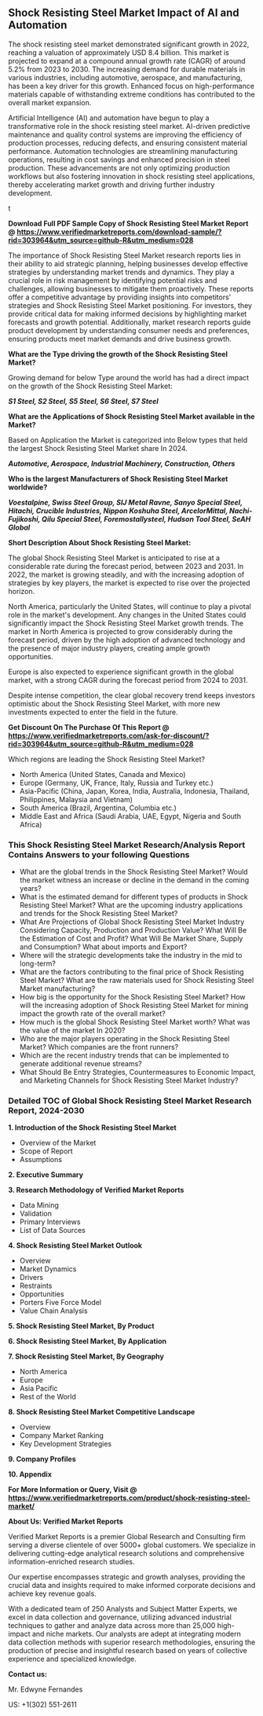 <h2>Shock Resisting Steel Market Impact of AI and Automation</h2><p>The shock resisting steel market demonstrated significant growth in 2022, reaching a valuation of approximately USD 8.4 billion. This market is projected to expand at a compound annual growth rate (CAGR) of around 5.2% from 2023 to 2030. The increasing demand for durable materials in various industries, including automotive, aerospace, and manufacturing, has been a key driver for this growth. Enhanced focus on high-performance materials capable of withstanding extreme conditions has contributed to the overall market expansion.</p><p>Artificial Intelligence (AI) and automation have begun to play a transformative role in the shock resisting steel market. AI-driven predictive maintenance and quality control systems are improving the efficiency of production processes, reducing defects, and ensuring consistent material performance. Automation technologies are streamlining manufacturing operations, resulting in cost savings and enhanced precision in steel production. These advancements are not only optimizing production workflows but also fostering innovation in shock resisting steel applications, thereby accelerating market growth and driving further industry development.</p>t</p><p id="" class=""><strong>Download Full PDF Sample Copy of Shock Resisting Steel Market Report @ <a href="https://www.verifiedmarketreports.com/download-sample/?rid=303964&utm_source=github-R&utm_medium=028" target="_blank">https://www.verifiedmarketreports.com/download-sample/?rid=303964&utm_source=github-R&utm_medium=028</a></strong></p><p>The importance of&nbsp;Shock Resisting Steel Market research reports lies in their ability to aid strategic planning, helping businesses develop effective strategies by understanding market trends and dynamics. They play a crucial role in risk management by identifying potential risks and challenges, allowing businesses to mitigate them proactively. These reports offer a competitive advantage by providing insights into competitors' strategies and Shock Resisting Steel Market positioning. For investors, they provide critical data for making informed decisions by highlighting market forecasts and growth potential. Additionally, market research reports guide product development by understanding consumer needs and preferences, ensuring products meet market demands and drive business growth.</p><p><strong>What are the&nbsp;Type driving the growth of the Shock Resisting Steel Market?</strong></p><p id="" class="">Growing demand for below Type around the world has had a direct impact on the growth of the Shock Resisting Steel Market:</p><em><strong>S1 Steel, S2 Steel, S5 Steel, S6 Steel, S7 Steel</strong></em></p><strong>What are the&nbsp;Applications&nbsp;of Shock Resisting Steel Market available in the Market?</strong></p><p id="" class="">Based on Application the Market is categorized into Below types that held the largest Shock Resisting Steel Market share In 2024.</p><em><strong>Automotive, Aerospace, Industrial Machinery, Construction, Others</strong></em></p><strong>Who is the largest Manufacturers of Shock Resisting Steel Market worldwide?</strong></p><p><em><strong>Voestalpine, Swiss Steel Group, SIJ Metal Ravne, Sanyo Special Steel, Hitachi, Crucible Industries, Nippon Koshuha Steel, ArcelorMittal, Nachi-Fujikoshi, Qilu Special Steel, Foremostallysteel, Hudson Tool Steel, SeAH Global</strong></em></p><p id="" class=""><strong>Short Description About Shock Resisting Steel Market:</strong></p><p>The global Shock Resisting Steel Market is anticipated to rise at a considerable rate during the forecast period, between 2023 and 2031. In 2022, the market is growing steadily, and with the increasing adoption of strategies by key players, the market is expected to rise over the projected horizon.</p><p>North America, particularly the United States, will continue to play a pivotal role in the market's development. Any changes in the United States could significantly impact the Shock Resisting Steel Market growth trends. The market in North America is projected to grow considerably during the forecast period, driven by the high adoption of advanced technology and the presence of major industry players, creating ample growth opportunities.</p><p>Europe is also expected to experience significant growth in the global market, with a strong CAGR during the forecast period from 2024 to 2031.</p><p>Despite intense competition, the clear global recovery trend keeps investors optimistic about the Shock Resisting Steel Market, with more new investments expected to enter the field in the future.</p><p id="" class=""><strong>Get Discount On The Purchase Of This Report @ <a href="https://www.verifiedmarketreports.com/ask-for-discount/?rid=303964&utm_source=github-R&utm_medium=028" target="_blank">https://www.verifiedmarketreports.com/ask-for-discount/?rid=303964&utm_source=github-R&utm_medium=028</a></strong></p>Which regions are leading the Shock Resisting Steel Market?</p><ul><li>North America (United States, Canada and Mexico)</li><li>Europe (Germany, UK, France, Italy, Russia and Turkey etc.)</li><li>Asia-Pacific (China, Japan, Korea, India, Australia, Indonesia, Thailand, Philippines, Malaysia and Vietnam)</li><li>South America (Brazil, Argentina, Columbia etc.)</li><li>Middle East and Africa (Saudi Arabia, UAE, Egypt, Nigeria and South Africa)</li></ul><h3 id="" class="">This Shock Resisting Steel Market Research/Analysis Report Contains Answers to your following Questions</h3><ul><li>What are the global trends in the Shock Resisting Steel Market? Would the market witness an increase or decline in the demand in the coming years?</li><li>What is the estimated demand for different types of products in Shock Resisting Steel Market? What are the upcoming industry applications and trends for the Shock Resisting Steel Market?</li><li>What Are Projections of Global Shock Resisting Steel Market Industry Considering Capacity, Production and Production Value? What Will Be the Estimation of Cost and Profit? What Will Be Market Share, Supply and Consumption? What about imports and Export?</li><li>Where will the strategic developments take the industry in the mid to long-term?</li><li>What are the factors contributing to the final price of Shock Resisting Steel Market? What are the raw materials used for Shock Resisting Steel Market manufacturing?</li><li>How big is the opportunity for the Shock Resisting Steel Market? How will the increasing adoption of Shock Resisting Steel Market for mining impact the growth rate of the overall market?</li><li>How much is the global Shock Resisting Steel Market worth? What was the value of the market In 2020?</li><li>Who are the major players operating in the Shock Resisting Steel Market? Which companies are the front runners?</li><li>Which are the recent industry trends that can be implemented to generate additional revenue streams?</li><li>What Should Be Entry Strategies, Countermeasures to Economic Impact, and Marketing Channels for Shock Resisting Steel Market Industry?</li></ul><h3 id="" class="">Detailed TOC of Global Shock Resisting Steel Market Research Report, 2024-2030</h3><p id="" class=""><strong>1. Introduction of the Shock Resisting Steel Market</strong></p><ul><li>Overview of the Market</li><li>Scope of Report</li><li>Assumptions</li></ul><p id="" class=""><strong>2. Executive Summary</strong></p><p id="" class=""><strong>3. Research Methodology of Verified Market Reports</strong></p><ul><li>Data Mining</li><li>Validation</li><li>Primary Interviews</li><li>List of Data Sources</li></ul><p id="" class=""><strong>4. Shock Resisting Steel Market Outlook</strong></p><ul><li>Overview</li><li>Market Dynamics</li><li>Drivers</li><li>Restraints</li><li>Opportunities</li><li>Porters Five Force Model</li><li>Value Chain Analysis</li></ul><p id="" class=""><strong>5. Shock Resisting Steel Market, By Product</strong></p><p id="" class=""><strong>6. Shock Resisting Steel Market, By Application</strong></p><p id="" class=""><strong>7. Shock Resisting Steel Market, By Geography</strong></p><ul><li>North America</li><li>Europe</li><li>Asia Pacific</li><li>Rest of the World</li></ul><p id="" class=""><strong>8. Shock Resisting Steel Market Competitive Landscape</strong></p><ul><li>Overview</li><li>Company Market Ranking</li><li>Key Development Strategies</li></ul><p id="" class=""><strong>9. Company Profiles</strong></p><p id="" class=""><strong>10. Appendix</strong></p><p id="" class=""><strong>For More Information or Query, Visit @ <a href="https://www.verifiedmarketreports.com/product/shock-resisting-steel-market/" target="_blank">https://www.verifiedmarketreports.com/product/shock-resisting-steel-market/</a></strong></p><p id="" class=""><strong>About Us: Verified Market Reports</strong></p><p id="" class="">Verified Market Reports is a premier Global Research and Consulting firm serving a diverse clientele of over 5000+ global customers. We specialize in delivering cutting-edge analytical research solutions and comprehensive information-enriched research studies.</p><p id="" class="">Our expertise encompasses strategic and growth analyses, providing the crucial data and insights required to make informed corporate decisions and achieve key revenue goals.</p><p id="" class="">With a dedicated team of 250 Analysts and Subject Matter Experts, we excel in data collection and governance, utilizing advanced industrial techniques to gather and analyze data across more than 25,000 high-impact and niche markets. Our analysts are adept at integrating modern data collection methods with superior research methodologies, ensuring the production of precise and insightful research based on years of collective experience and specialized knowledge.</p><p id="" class=""><strong>Contact us:</strong></p><p id="" class="">Mr. Edwyne Fernandes</p><p id="" class="">US: +1(302) 551-2611</p>